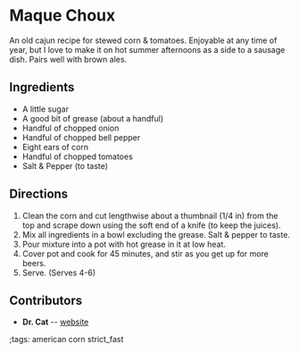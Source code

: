 # Maque Choux

An old cajun recipe for stewed corn & tomatoes. Enjoyable at any time of year, but I love to make it on hot summer afternoons as a side to
a sausage dish. Pairs well with brown ales.

## Ingredients

- A little sugar
- A good bit of grease (about a handful)
- Handful of chopped onion
- Handful of chopped bell pepper
- Eight ears of corn
- Handful of chopped tomatoes
- Salt & Pepper (to taste)

## Directions

1. Clean the corn and cut lengthwise about a thumbnail (1/4 in) from the top and scrape down using the soft end of a knife (to keep the juices).
2. Mix all ingredients in a bowl excluding the grease. Salt & pepper to taste.
3. Pour mixture into a pot with hot grease in it at low heat.
4. Cover pot and cook for 45 minutes, and stir as you get up for more beers.
5. Serve. (Serves 4-6)

## Contributors

- **Dr. Cat** -- [website](https://github.com/castrated/)

;tags: american corn strict_fast
